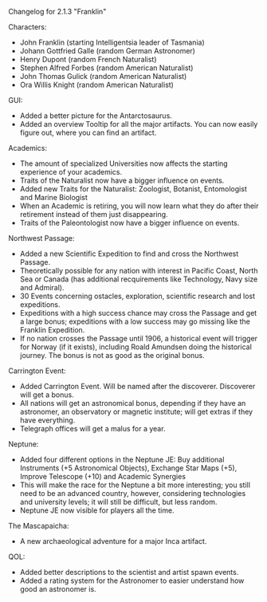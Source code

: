 Changelog for 2.1.3 "Franklin"

Characters:
- John Franklin (starting Intelligentsia leader of Tasmania)
- Johann Gottfried Galle (random German Astronomer)
- Henry Dupont (random French Naturalist)
- Stephen Alfred Forbes (random American Naturalist)
- John Thomas Gulick (random American Naturalist)
- Ora Willis Knight (random American Naturalist)

GUI:
- Added a better picture for the Antarctosaurus.
- Added an overview Tooltip for all the major artifacts. You can now easily figure out, where you can find an artifact.

Academics:
- The amount of specialized Universities now affects the starting experience of your academics.
- Traits of the Naturalist now have a bigger influence on events.
- Added new Traits for the Naturalist: Zoologist, Botanist, Entomologist and Marine Biologist
- When an Academic is retiring, you will now learn what they do after their retirement instead of them just disappearing.
- Traits of the Paleontologist now have a bigger influence on events.

Northwest Passage:
- Added a new Scientific Expedition to find and cross the Northwest Passage.
- Theoretically possible for any nation with interest in Pacific Coast, North Sea or Canada (has additional recquirements like Technology, Navy size and Admiral).
- 30 Events concerning ostacles, exploration, scientific research and lost expeditions.
- Expeditions with a high success chance may cross the Passage and get a large bonus; expeditions with a low success may go missing like the Franklin Expedition.
- If no nation crosses the Passage until 1906, a historical event will trigger for Norway (if it exists), including Roald Amundsen doing the historical journey. The bonus is not as good as the original bonus.

Carrington Event:
- Added Carrington Event. Will be named after the discoverer. Discoverer will get a bonus.
- All nations will get an astronomical bonus, depending if they have an astronomer, an observatory or magnetic institute; will get extras if they have everything.
- Telegraph offices will get a malus for a year.

Neptune:
- Added four different options in the Neptune JE: Buy additional Instruments (+5 Astronomical Objects), Exchange Star Maps (+5), Improve Telescope (+10) and Academic Synergies
- This will make the race for the Neptune a bit more interesting; you still need to be an advanced country, however, considering technologies and university levels; it will still be difficult, but less random.
- Neptune JE now visible for players all the time.

The Mascapaicha:
- A new archaeological adventure for a major Inca artifact.

QOL:
- Added better descriptions to the scientist and artist spawn events.
- Added a rating system for the Astronomer to easier understand how good an astronomer is.
